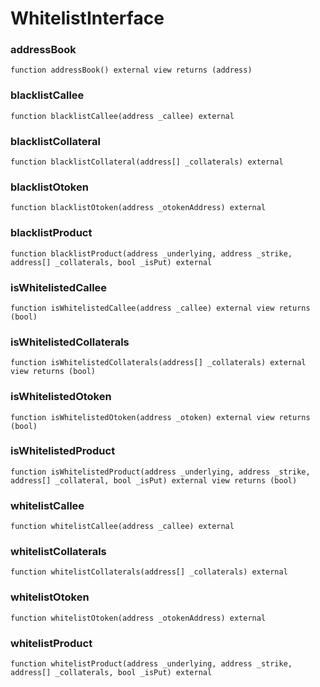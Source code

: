 # WhitelistInterface

### addressBook

```solidity
function addressBook() external view returns (address)
```

### blacklistCallee

```solidity
function blacklistCallee(address _callee) external
```

### blacklistCollateral

```solidity
function blacklistCollateral(address[] _collaterals) external
```

### blacklistOtoken

```solidity
function blacklistOtoken(address _otokenAddress) external
```

### blacklistProduct

```solidity
function blacklistProduct(address _underlying, address _strike, address[] _collaterals, bool _isPut) external
```

### isWhitelistedCallee

```solidity
function isWhitelistedCallee(address _callee) external view returns (bool)
```

### isWhitelistedCollaterals

```solidity
function isWhitelistedCollaterals(address[] _collaterals) external view returns (bool)
```

### isWhitelistedOtoken

```solidity
function isWhitelistedOtoken(address _otoken) external view returns (bool)
```

### isWhitelistedProduct

```solidity
function isWhitelistedProduct(address _underlying, address _strike, address[] _collateral, bool _isPut) external view returns (bool)
```

### whitelistCallee

```solidity
function whitelistCallee(address _callee) external
```

### whitelistCollaterals

```solidity
function whitelistCollaterals(address[] _collaterals) external
```

### whitelistOtoken

```solidity
function whitelistOtoken(address _otokenAddress) external
```

### whitelistProduct

```solidity
function whitelistProduct(address _underlying, address _strike, address[] _collaterals, bool _isPut) external
```

